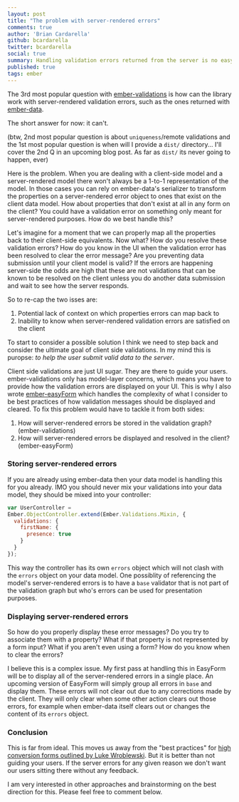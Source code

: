 ```yaml
---
layout: post
title: "The problem with server-rendered errors"
comments: true
author: 'Brian Cardarella'
github: bcardarella
twitter: bcardarella
social: true
summary: Handling validation errors returned from the server is no easy task
published: true
tags: ember
---
```


The 3rd most popular question with
[ember-validations](https://github.com/dockyard/ember-validations) is
how can the library work with server-rendered validation errors, such as
the ones returned with [ember-data](https://github.com/emberjs/data).

The short answer for now: it can't.

(btw, 2nd most popular question is about `uniqueness`/remote validations
and the 1st most popular question is when will I provide a `dist/`
directory... I'll cover the 2nd Q in an upcoming blog post. As far as
`dist/` its never going to happen, ever)

Here is the problem. When you are dealing with a client-side model and a
server-rendered model there won't always be a 1-to-1 representation of the
model. In those cases you can rely on ember-data's serializer to
transform the properties on a server-rendered error object to ones that
exist on the client data model. How about properties that don't exist at
all in any form on the client? You could have a validation error on
something only meant for server-rendered purposes. How do we best handle
this?

Let's imagine for a moment that we can properly map all the properties
back to their client-side equivalents. Now what? How do you resolve
these validation errors? How do you know in the UI when the validation
error has been resolved to clear the error message? Are you preventing data
submission until your client model is valid? If the errors are happening
server-side the odds are high that these are not validations that can be
known to be resolved on the client unless you do another data
submission and wait to see how the server responds.

So to re-cap the two isses are:

1. Potential lack of context on which properties errors can map back to
1. Inability to know when server-rendered validation errors are
   satisfied on the client

To start to consider a possible solution I think we need to step back
and consider the ultimate goal of client side validations. In my mind
this is puropse: *to help the user submit valid data to the server*.

Client side validations are just UI sugar. They are there to guide your
users. ember-validations only has model-layer concerns, which means you
have to provide how the validation errors are displayed on your UI. This
is why I also wrote
[ember-easyForm](https://github.com/dockyard/ember-easyForm) which
handles the complexity of what I consider to be best practices of how
validation messages should be displayed and cleared. To fix this problem
would have to tackle it from both sides:

1. How will server-rendered errors be stored in the validation graph?
   (ember-validations)
1. How will server-rendered errors be displayed and resolved in the client?
   (ember-easyForm)

### Storing server-rendered errors

If you are already using ember-data then your data model is handling
this for you already. IMO you should never mix your validations into
your data model, they should be mixed into your controller:

```javascript
var UserController =
Ember.ObjectController.extend(Ember.Validations.Mixin, {
  validations: {
    firstName: {
      presence: true
    }
  }
});
```

This way the controller has its own `errors` object which will not clash
with the `errors` object on your data model. One possiblity of
referencing the model's server-rendered errors is to have a `base`
validator that is not part of the validation graph but who's errors can
be used for presentation purposes.

### Displaying server-rendered errors

So how do you properly display these error messages? Do you try to
associate them with a property? What if that property is not represented
by a form input? What if you aren't even using a form? How do you know
when to clear the errors?

I believe this is a complex issue. My first pass at handling this in
EasyForm will be to display all of the server-rendered errors in a
single place. An upcoming version of EasyForm will simply group all
errors in `base` and display them. These errors will not clear out due
to any corrections made by the client. They will only clear when some
other action clears out those errors, for example when ember-data itself
clears out or changes the content of its `errors` object.

### Conclusion

This is far from ideal. This moves us away from the "best practices" for
[high conversion forms outlined by Luke
Wroblewski](http://alistapart.com/article/inline-validation-in-web-forms).
But it is better than not guiding your users. If the server errors for
any given reason we don't want our users sitting there without any
feedback.

I am very interested in other approaches and brainstorming on the best
direction for this. Please feel free to comment below.
